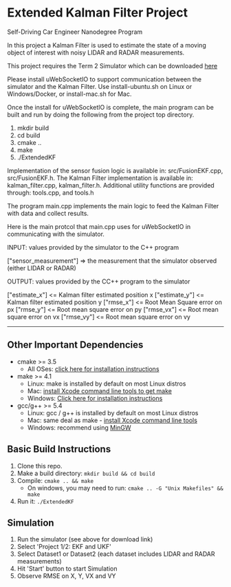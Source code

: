 # Extended Kalman Filter Project
Self-Driving Car Engineer Nanodegree Program

In this project a Kalman Filter is used to estimate the state of a moving object of interest with noisy LIDAR and RADAR measurements.

This project requires the Term 2 Simulator which can be downloaded [here](https://github.com/udacity/self-driving-car-sim/releases)

Please install uWebSocketIO to support communication between the simulator and the Kalman Filter.
Use install-ubuntu.sh on Linux or Windows/Docker, or install-mac.sh for Mac.

Once the install for uWebSocketIO is complete, the main program can be built and run by doing the following from the project top directory.

1. mkdir build
2. cd build
3. cmake ..
4. make
5. ./ExtendedKF

Implementation of the sensor fusion logic is available in: src/FusionEKF.cpp, src/FusionEKF.h.
The Kalman Filter implementation is available in: kalman_filter.cpp, kalman_filter.h.
Additional utility functions are provided through: tools.cpp, and tools.h

The program main.cpp implements the main logic to feed the Kalman Filter with data and collect results.

Here is the main protcol that main.cpp uses for uWebSocketIO in communicating with the simulator.

INPUT: values provided by the simulator to the C++ program

["sensor_measurement"] => the measurement that the simulator observed (either LIDAR or RADAR)

OUTPUT: values provided by the CC++ program to the simulator

["estimate_x"] <= Kalman filter estimated position x
["estimate_y"] <= Kalman filter estimated position y
["rmse_x"] <= Root Mean Square error on px
["rmse_y"] <= Root mean square error on py
["rmse_vx"] <= Root mean square error on vx
["rmse_vy"] <= Root mean square error on vy

---

## Other Important Dependencies

* cmake >= 3.5
  * All OSes: [click here for installation instructions](https://cmake.org/install/)
* make >= 4.1
  * Linux: make is installed by default on most Linux distros
  * Mac: [install Xcode command line tools to get make](https://developer.apple.com/xcode/features/)
  * Windows: [Click here for installation instructions](http://gnuwin32.sourceforge.net/packages/make.htm)
* gcc/g++ >= 5.4
  * Linux: gcc / g++ is installed by default on most Linux distros
  * Mac: same deal as make - [install Xcode command line tools](https://developer.apple.com/xcode/features/)
  * Windows: recommend using [MinGW](http://www.mingw.org/)

## Basic Build Instructions

1. Clone this repo.
2. Make a build directory: `mkdir build && cd build`
3. Compile: `cmake .. && make`
   * On windows, you may need to run: `cmake .. -G "Unix Makefiles" && make`
4. Run it: `./ExtendedKF `

## Simulation

1. Run the simulator (see above for download link)
2. Select 'Project 1/2: EKF and UKF'
3. Select Dataset1 or Dataset2 (each dataset includes LIDAR and RADAR measurements)
4. Hit 'Start' button to start Simulation
5. Observe RMSE on X, Y, VX and VY
